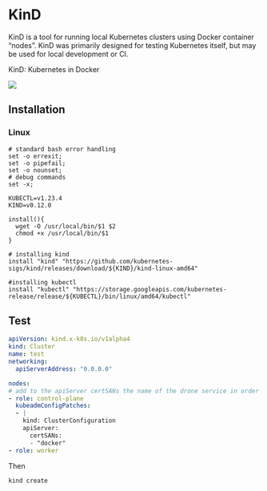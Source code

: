 KinD
===

KinD is a tool for running local Kubernetes clusters using Docker container “nodes”.
KinD was primarily designed for testing Kubernetes itself, but may be used for local development or CI.


KinD: Kubernetes in Docker

![](https://d33wubrfki0l68.cloudfront.net/79bdd6c59934dec77bf525514c2416f547407720/a470d/docs/images/diagram.png)

## Installation

### Linux

```shell
# standard bash error handling
set -o errexit;
set -o pipefail;
set -o nounset;
# debug commands
set -x;

KUBECTL=v1.23.4
KIND=v0.12.0

install(){
  wget -O /usr/local/bin/$1 $2
  chmod +x /usr/local/bin/$1
}

# installing kind
install "kind" "https://github.com/kubernetes-sigs/kind/releases/download/${KIND}/kind-linux-amd64"

#installing kubectl
install "kubectl" "https://storage.googleapis.com/kubernetes-release/release/${KUBECTL}/bin/linux/amd64/kubectl"
```

## Test

```yaml
apiVersion: kind.x-k8s.io/v1alpha4
kind: Cluster
name: test
networking:
  apiServerAddress: "0.0.0.0"

nodes:
# add to the apiServer certSANs the name of the drone service in order to be able to reach the cluster through it
- role: control-plane
  kubeadmConfigPatches:
  - |
    kind: ClusterConfiguration
    apiServer:
      certSANs:
      - "docker"
- role: worker
```

Then 

```
kind create 
```